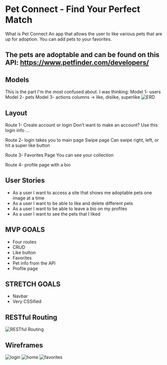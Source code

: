 # Pet Connect - Find Your Perfect Match
What is Pet Connect 
An app that allows the user to like various pets that are up for adoption.
You can add pets to your favorites.

## The pets are adoptable and can be found on this API:  https://www.petfinder.com/developers/

## Models
This is the part I'm the most confused about.
I was thinking:
Model 1- users
Model 2- pets
Model 3- actions columns -> like, dislike, superlike
![ERD](newERD.png)


## Layout 
Route 1-
Create account or login
Don’t want to make an account? Use this login info …

Route 2- login takes you to main page
Swipe page 
Can swipe right, left, or hit a super like button 

Route 3- Favorites Page
You can see your collection 

Route 4- profile page with a bio 

## User Stories 
- As a user I want to access a site that shows me adoptable pets one image at a time 
- As a user I want to be able to like and delete different pets
- As a user I want to be able to leave a bio on my profiles 
- As a user I want to see the pets that I liked

## MVP GOALS
- Four routes
- CRUD
- Like button
- Favorites
- Pet info from the API
- Profile page
## STRETCH GOALS
- Navbar
- Very CSSified 

## RESTful Routing 
![RESTful Routing](images/crud.png)

## Wireframes 
![login](images/login.JPG)
![home](images/home.JPG)
![favorites](images/favorites.jpeg)